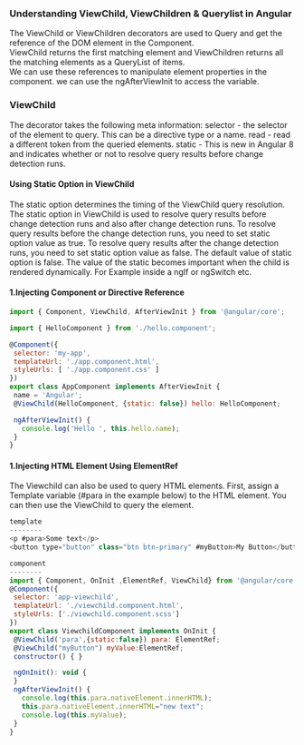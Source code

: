 ### Understanding ViewChild, ViewChildren & Querylist in Angular
The ViewChild or ViewChildren decorators are used to Query and get the reference of the DOM element in the Component.                 
ViewChild returns the first matching element and ViewChildren returns all the matching elements as a QueryList of items.             
We can use these references to manipulate element properties in the component.
 we can use the ngAfterViewInit to access the  variable.
### ViewChild

 The decorator takes the following meta information:
 selector - the selector of the element to query. This can be a directive type or a name.
 read - read a different token from the queried elements.
 static - This is new in Angular 8 and indicates whether or not to resolve query results before change detection runs.
 
 
 #### Using Static Option in ViewChild
 The static option determines the timing of the ViewChild query resolution.
 The static option in ViewChild is used to resolve query results before change detection runs and also after change detection runs.
 To resolve query results before the change detection runs, you need to set static option value as true.
 To resolve query results after the change detection runs, you need to set static option value as false. The default value of static option is false.
 The value of the static becomes important when the child is rendered dynamically. For Example inside a ngIf or ngSwitch etc.
 
 #### 1.Injecting Component or Directive Reference
 ```Javascript
 import { Component, ViewChild, AfterViewInit } from '@angular/core';

import { HelloComponent } from './hello.component';

@Component({
  selector: 'my-app',
  templateUrl: './app.component.html',
  styleUrls: [ './app.component.css' ]
})
export class AppComponent implements AfterViewInit {
  name = 'Angular';
  @ViewChild(HelloComponent, {static: false}) hello: HelloComponent;

  ngAfterViewInit() {
    console.log('Hello ', this.hello.name); 
  }
}
 ```
 

 #### 1.Injecting HTML Element Using ElementRef 
The Viewchild can also be used to query HTML elements.
First, assign a Template variable (#para in the example below) to the HTML element. You can then use the ViewChild to query the element.
 ```Javascript
 template
 --------
<p #para>Some text</p>
<button type="button" class="btn btn-primary" #myButton>My Button</button> 
 
 component
 --------
 import { Component, OnInit ,ElementRef, ViewChild} from '@angular/core';
@Component({
  selector: 'app-viewchild',
  templateUrl: './viewchild.component.html',
  styleUrls: ['./viewchild.component.scss']
})
export class ViewchildComponent implements OnInit {
  @ViewChild('para',{static:false}) para: ElementRef;
  @ViewChild("myButton") myValue:ElementRef; 
  constructor() { }

  ngOnInit(): void {
  }
  ngAfterViewInit() {
    console.log(this.para.nativeElement.innerHTML);
    this.para.nativeElement.innerHTML="new text";
    console.log(this.myValue);  
  }
}
 ```
 
 
 
